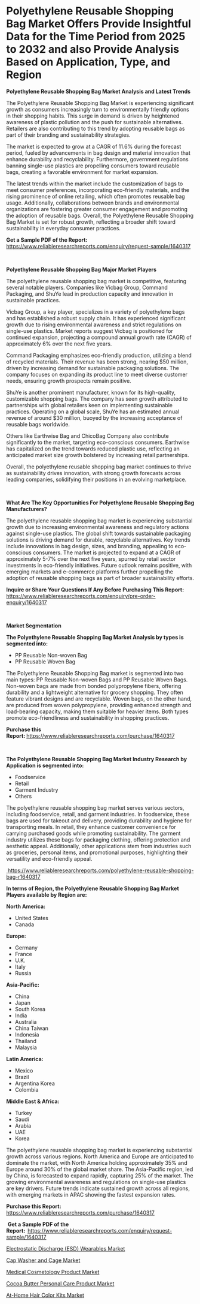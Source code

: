<p><h1>Polyethylene Reusable Shopping Bag Market Offers Provide Insightful Data for the Time Period from 2025 to 2032 and also Provide Analysis Based on Application, Type, and Region</h1></p><p><strong>Polyethylene Reusable Shopping Bag Market Analysis and Latest Trends</strong></p>
<p><p>The Polyethylene Reusable Shopping Bag Market is experiencing significant growth as consumers increasingly turn to environmentally friendly options in their shopping habits. This surge in demand is driven by heightened awareness of plastic pollution and the push for sustainable alternatives. Retailers are also contributing to this trend by adopting reusable bags as part of their branding and sustainability strategies. </p><p>The market is expected to grow at a CAGR of 11.6% during the forecast period, fueled by advancements in bag design and material innovation that enhance durability and recyclability. Furthermore, government regulations banning single-use plastics are propelling consumers toward reusable bags, creating a favorable environment for market expansion.</p><p>The latest trends within the market include the customization of bags to meet consumer preferences, incorporating eco-friendly materials, and the rising prominence of online retailing, which often promotes reusable bag usage. Additionally, collaborations between brands and environmental organizations are fostering greater consumer engagement and promoting the adoption of reusable bags. Overall, the Polyethylene Reusable Shopping Bag Market is set for robust growth, reflecting a broader shift toward sustainability in everyday consumer practices.</p></p>
<p><strong>Get a Sample PDF of the Report:&nbsp;</strong> <a href="https://www.reliableresearchreports.com/enquiry/request-sample/1640317?utm_campaign=113&utm_medium=2&utm_source=Github&utm_content=ia&utm_term=09022025&utm_id=polyethylene-reusable-shopping-bag">https://www.reliableresearchreports.com/enquiry/request-sample/1640317</a></p>
<p>&nbsp;</p>
<p><strong>Polyethylene Reusable Shopping Bag Major Market Players</strong></p>
<p><p>The polyethylene reusable shopping bag market is competitive, featuring several notable players. Companies like Vicbag Group, Command Packaging, and ShuYe lead in production capacity and innovation in sustainable practices. </p><p>Vicbag Group, a key player, specializes in a variety of polyethylene bags and has established a robust supply chain. It has experienced significant growth due to rising environmental awareness and strict regulations on single-use plastics. Market reports suggest Vicbag is positioned for continued expansion, projecting a compound annual growth rate (CAGR) of approximately 6% over the next five years.</p><p>Command Packaging emphasizes eco-friendly production, utilizing a blend of recycled materials. Their revenue has been strong, nearing $50 million, driven by increasing demand for sustainable packaging solutions. The company focuses on expanding its product line to meet diverse customer needs, ensuring growth prospects remain positive.</p><p>ShuYe is another prominent manufacturer, known for its high-quality, customizable shopping bags. The company has seen growth attributed to partnerships with global retailers keen on implementing sustainable practices. Operating on a global scale, ShuYe has an estimated annual revenue of around $30 million, buoyed by the increasing acceptance of reusable bags worldwide.</p><p>Others like Earthwise Bag and ChicoBag Company also contribute significantly to the market, targeting eco-conscious consumers. Earthwise has capitalized on the trend towards reduced plastic use, reflecting an anticipated market size growth bolstered by increasing retail partnerships. </p><p>Overall, the polyethylene reusable shopping bag market continues to thrive as sustainability drives innovation, with strong growth forecasts across leading companies, solidifying their positions in an evolving marketplace.</p></p>
<p>&nbsp;</p>
<p><strong>What Are The Key Opportunities For Polyethylene Reusable Shopping Bag Manufacturers?</strong></p>
<p><p>The polyethylene reusable shopping bag market is experiencing substantial growth due to increasing environmental awareness and regulatory actions against single-use plastics. The global shift towards sustainable packaging solutions is driving demand for durable, recyclable alternatives. Key trends include innovations in bag design, sizes, and branding, appealing to eco-conscious consumers. The market is projected to expand at a CAGR of approximately 5-7% over the next five years, spurred by retail sector investments in eco-friendly initiatives. Future outlook remains positive, with emerging markets and e-commerce platforms further propelling the adoption of reusable shopping bags as part of broader sustainability efforts.</p></p>
<p><strong>Inquire or Share Your Questions If Any Before Purchasing This Report:</strong> <a href="https://www.reliableresearchreports.com/enquiry/pre-order-enquiry/1640317?utm_campaign=113&utm_medium=2&utm_source=Github&utm_content=ia&utm_term=09022025&utm_id=polyethylene-reusable-shopping-bag">https://www.reliableresearchreports.com/enquiry/pre-order-enquiry/1640317</a></p>
<p>&nbsp;</p>
<p><strong>Market Segmentation</strong></p>
<p><strong>The Polyethylene Reusable Shopping Bag Market Analysis by types is segmented into:</strong></p>
<p><ul><li>PP Reusable Non-woven Bag</li><li>PP Reusable Woven Bag</li></ul></p>
<p><p>The Polyethylene Reusable Shopping Bag market is segmented into two main types: PP Reusable Non-woven Bags and PP Reusable Woven Bags. Non-woven bags are made from bonded polypropylene fibers, offering durability and a lightweight alternative for grocery shopping. They often feature vibrant designs and are recyclable. Woven bags, on the other hand, are produced from woven polypropylene, providing enhanced strength and load-bearing capacity, making them suitable for heavier items. Both types promote eco-friendliness and sustainability in shopping practices.</p></p>
<p><strong>Purchase this Report:&nbsp;</strong><a href="https://www.reliableresearchreports.com/purchase/1640317?utm_campaign=113&utm_medium=2&utm_source=Github&utm_content=ia&utm_term=09022025&utm_id=polyethylene-reusable-shopping-bag">https://www.reliableresearchreports.com/purchase/1640317</a></p>
<p>&nbsp;</p>
<p><strong>The Polyethylene Reusable Shopping Bag Market Industry Research by Application is segmented into:</strong></p>
<p><ul><li>Foodservice</li><li>Retail</li><li>Garment Industry</li><li>Others</li></ul></p>
<p><p>The polyethylene reusable shopping bag market serves various sectors, including foodservice, retail, and garment industries. In foodservice, these bags are used for takeout and delivery, providing durability and hygiene for transporting meals. In retail, they enhance customer convenience for carrying purchased goods while promoting sustainability. The garment industry utilizes these bags for packaging clothing, offering protection and aesthetic appeal. Additionally, other applications stem from industries such as groceries, personal items, and promotional purposes, highlighting their versatility and eco-friendly appeal.</p></p>
<p><a href="https://www.reliableresearchreports.com/polyethylene-reusable-shopping-bag-r1640317?utm_campaign=113&utm_medium=2&utm_source=Github&utm_content=ia&utm_term=09022025&utm_id=polyethylene-reusable-shopping-bag">&nbsp;https://www.reliableresearchreports.com/polyethylene-reusable-shopping-bag-r1640317</a></p>
<p><strong>In terms of Region, the Polyethylene Reusable Shopping Bag Market Players available by Region are:</strong></p>
<p>
    <p> <strong> North America: </strong>
        <ul>
            <li>United States</li>
            <li>Canada</li>
        </ul>
        </p> 
    <p> <strong> Europe: </strong>
        <ul>
            <li>Germany</li>
            <li>France</li>
            <li>U.K.</li>
            <li>Italy</li>
            <li>Russia</li>
        </ul>
        </p> 
    <p> <strong> Asia-Pacific: </strong>
        <ul>
            <li>China</li>
            <li>Japan</li>
            <li>South Korea</li>
            <li>India</li>
            <li>Australia</li>
            <li>China Taiwan</li>
            <li>Indonesia</li>
            <li>Thailand</li>
            <li>Malaysia</li>
        </ul>
        </p> 
    <p> <strong> Latin America: </strong>
        <ul>
            <li>Mexico</li>
            <li>Brazil</li>
            <li>Argentina Korea</li>
            <li>Colombia</li>
        </ul>
        </p> 
    <p> <strong> Middle East & Africa: </strong>
        <ul>
            <li>Turkey</li>
            <li>Saudi</li>
            <li>Arabia</li>
            <li>UAE</li>
            <li>Korea</li>
        </ul>
    </p>
    </p>
<p><p>The polyethylene reusable shopping bag market is experiencing substantial growth across various regions. North America and Europe are anticipated to dominate the market, with North America holding approximately 35% and Europe around 30% of the global market share. The Asia-Pacific region, led by China, is forecasted to expand rapidly, capturing 25% of the market. The growing environmental awareness and regulations on single-use plastics are key drivers. Future trends indicate sustained growth across all regions, with emerging markets in APAC showing the fastest expansion rates.</p></p>
<p><strong>Purchase this Report: </strong><a href="https://www.reliableresearchreports.com/purchase/1640317?utm_campaign=113&utm_medium=2&utm_source=Github&utm_content=ia&utm_term=09022025&utm_id=polyethylene-reusable-shopping-bag">https://www.reliableresearchreports.com/purchase/1640317</a></p>
<p>&nbsp;<strong>Get a Sample PDF of the Report:&nbsp;&nbsp;</strong><a href="https://www.reliableresearchreports.com/enquiry/request-sample/1640317?utm_campaign=113&utm_medium=2&utm_source=Github&utm_content=ia&utm_term=09022025&utm_id=polyethylene-reusable-shopping-bag">https://www.reliableresearchreports.com/enquiry/request-sample/1640317</a></p>
<p><strong></strong></p>
<p><p><a href="https://github.com/mriwacraane/Market-Research-Report-List-1/blob/main/electrostatic-discharge-esd-wearables-market.md?utm_campaign=113&utm_medium=2&utm_source=Github&utm_content=ia&utm_term=09022025&utm_id=polyethylene-reusable-shopping-bag">Electrostatic Discharge (ESD) Wearables Market</a></p><p><a href="https://github.com/benhaeneye/Market-Research-Report-List-1/blob/main/cap-washer-and-cage-market.md?utm_campaign=113&utm_medium=2&utm_source=Github&utm_content=ia&utm_term=09022025&utm_id=polyethylene-reusable-shopping-bag">Cap Washer and Cage Market</a></p><p><a href="https://github.com/chikenmhamdi/Market-Research-Report-List-1/blob/main/medical-cosmetology-product-market.md?utm_campaign=113&utm_medium=2&utm_source=Github&utm_content=ia&utm_term=09022025&utm_id=polyethylene-reusable-shopping-bag">Medical Cosmetology Product Market</a></p><p><a href="https://github.com/hunanuzmez/Market-Research-Report-List-1/blob/main/cocoa-butter-personal-care-product-market.md?utm_campaign=113&utm_medium=2&utm_source=Github&utm_content=ia&utm_term=09022025&utm_id=polyethylene-reusable-shopping-bag">Cocoa Butter Personal Care Product Market</a></p><p><a href="https://github.com/ajatawlasta/Market-Research-Report-List-1/blob/main/at-home-hair-color-kits-market.md?utm_campaign=113&utm_medium=2&utm_source=Github&utm_content=ia&utm_term=09022025&utm_id=polyethylene-reusable-shopping-bag">At-Home Hair Color Kits Market</a></p></p>